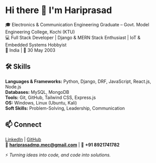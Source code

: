 # Hi there 👋 I'm Hariprasad 

🎓 Electronics & Communication Engineering Graduate – Govt. Model Engineering College, Kochi (KTU)  
💻 Full Stack Developer | Django & MERN Stack Enthusiast | IoT & Embedded Systems Hobbyist  
📍 India | 📅 30 May 2003  

## 🛠 Skills  
**Languages & Frameworks:** Python, Django, DRF, JavaScript, React.js, Node.js  
**Databases:** MySQL, MongoDB  
**Tools:** Git, GitHub, Tailwind CSS, Express.js  
**OS:** Windows, Linux (Ubuntu, Kali)  
**Soft Skills:** Problem-Solving, Leadership, Communication  

## 📫 Connect  
[LinkedIn](https://www.linkedin.com/in/hariprasad-m-p/) | [GitHub](https://github.com/hariprasadmanoj3)  
📧 **hariprasadmp.mec@gmail.com** | 📱 **+91 8921741782**  

⚡ *Turning ideas into code, and code into solutions.*  
